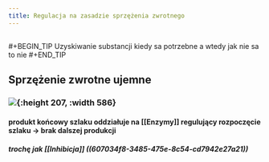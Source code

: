 ```yaml
---
title: Regulacja na zasadzie sprzężenia zwrotnego
---
```


## 
#+BEGIN_TIP 
Uzyskiwanie substancji kiedy sa potrzebne a wtedy jak nie sa to nie
#+END_TIP
## **Sprzężenie zwrotne ujemne**
### ![](https://media.discordapp.net/attachments/738092871021756817/831114805283913728/unknown.png?width=720&height=245){:height 207, :width 586}
#### **produkt końcowy** szlaku oddziałuje na [[Enzymy]] regulujący rozpoczęcie szlaku → brak dalszej produkcji
##### trochę jak [[Inhibicja]] ((607034f8-3485-475e-8c54-cd7942e27a21))
